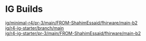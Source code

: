 # IG Builds  
[ig/minimal-r4/pr-3/main/FROM-ShahimEssaid/fhirware/main-b2](https://ShahimEssaid.github.io/tmp-io/ig/minimal-r4/pr-3/main/FROM-ShahimEssaid/fhirware/main-b2/index.html?version=29f5646ecb0841660d3b3ba60dab4fb5c687bbe7)  
[ig/r4-ig-starter/branch/main](https://ShahimEssaid.github.io/tmp-io/ig/r4-ig-starter/branch/main/index.html)  
[ig/r4-ig-starter/pr-3/main/FROM-ShahimEssaid/fhirware/main-b2](https://ShahimEssaid.github.io/tmp-io/ig/r4-ig-starter/pr-3/main/FROM-ShahimEssaid/fhirware/main-b2/index.html?version=29f5646ecb0841660d3b3ba60dab4fb5c687bbe7)  
